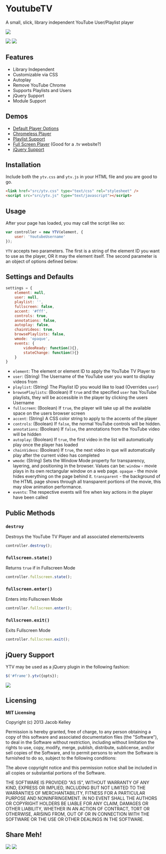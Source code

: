 # YoutubeTV
A small, slick, library independent YouTube User/Playlist player

<img src="http://i.imgur.com/BTYZ5ur.png">

<a href="https://twitter.com/intent/tweet?hashtags=youtubetv&via=jakiestfu&url=https%3A%2F%2Fgithub.com%2Fjakiestfu%2FYoutube-TV%2F&text=Youtube%20TV%3A%20A%20small%2C%20slick%2C%20library%20independent%20YouTube%20User%2FPlaylist%20player"><img src="http://jakiestfu.github.io/Youtube-TV/static/twit.png" target="_blank"></a>
<a href="https://www.facebook.com/sharer/sharer.php?u=https%3A%2F%2Fgithub.com%2Fjakiestfu%2FYoutube-TV%2F"><img src="http://jakiestfu.github.io/Youtube-TV/static/fb.png" target="_blank"></a>


## Features
* Library Independent
* Customizable via CSS
* Autoplay
* Remove YouTube Chrome
* Supports Playlists and Users
* jQuery Support
* Module Support

## Demos
* [Default Player Options](http://jakiestfu.github.io/Youtube-TV/demos/default.html)
* [Chromeless Player](http://jakiestfu.github.io/Youtube-TV/demos/chromeless.html)
* [Playlist Support](http://jakiestfu.github.io/Youtube-TV/demos/playlists.html)
* [Full Screen Player](http://jakiestfu.github.io/Youtube-TV/demos/fullscreen.html) (Good for a .tv website?)
* [jQuery Support](http://jakiestfu.github.io/Youtube-TV/demos/jquery.html)

## Installation

Include both the `ytv.css` and `ytv.js` in your HTML file and you are good to go.

```html
<link href="src/ytv.css" type="text/css" rel="stylesheet" />
<script src="src/ytv.js" type="text/javascript"></script>
```

## Usage

After your page has loaded, you may call the script like so:

```javascript
var controller = new YTV(element, {
	user: 'YoutubeUsername'
});
```

`YTV` accepts two parameters. The first is a string of the element ID you want to use as the player, OR it may the element itself. The second parameter is an object of options defined below:

## Settings and Defaults
```javascript
settings = {
    element: null,
    user: null,
    playlist: '',
    fullscreen: false,
    accent: '#fff',
    controls: true,
    annotations: false,
    autoplay: false,
    chainVideos: true,
    browsePlaylists: false,
    wmode: 'opaque',
    events: {
        videoReady: function(){},
        stateChange: function(){}
    }
}
```

* `element`: The element or element ID to apply the YouTube TV Player to
* `user`: (String) The Username of the YouTube user you want to display videos from
* `playlist`: (String) The Playlist ID you would like to load (Overrides `user`)
* `browsePlaylists`: (Boolean) If `true` and the specified `user` has YouTube playlists, they will be accessible in the player by clicking the users Username
* `fullscreen`: (Boolean) If `true`, the player will take up all the available space on the users browser screen
* `accent`: (String) A CSS color string to apply to the accents of the player
* `controls`: (Boolean) If `false`, the normal YouTube controls will be hidden.
* `annotations`: (Boolean) If `false`, the annotations from the YouTube video will be hidden
* `autoplay`: (Boolean) If `true`, the first video in the list will automatically play once the player has loaded
* `chainVideos`: (Boolean) If `true`, the next video in que will automatically play after the current video has completed
* `wmode`: (String) Sets the Window Mode property for transparency, layering, and positioning in the browser. Values can be: `window` - movie plays in its own rectangular window on a web page. `opaque` - the movie hides everything on the page behind it. `transparent` - the background of the HTML page shows through all transparent portions of the movie, this may slow animation performance.
* `events`: The respective events will fire when key actions in the player have been called


## Public Methods

### `destroy`
Destroys the YouTube TV Player and all associated elements/events

```javascript
controller.destroy();
```

### `fullscreen.state()`
Returns `true` if in Fullscreen Mode

```javascript
controller.fullscreen.state();
```

### `fullscreen.enter()`
Enters into Fullscreen Mode

```javascript
controller.fullscreen.enter();
```

### `fullscreen.exit()`
Exits Fullscreen Mode

```javascript
controller.fullscreen.exit();
```

## jQuery Support

YTV may be used as a jQuery plugin in the following fashion:

```javascript
$('#frame').ytv({opts});
```

<img src="http://i.imgur.com/pHPB5wS.png">

## Licensing
**MIT Licensing**
<p>Copyright (c) 2013 Jacob Kelley</p>
<p>Permission is hereby granted, free of charge, to any person obtaining a copy of this software and associated documentation files (the "Software"), to deal in the Software without restriction, including without limitation the rights to use, copy, modify, merge, publish, distribute, sublicense, and/or sell copies of the Software, and to permit persons to whom the Software is furnished to do so, subject to the following conditions:</p>
<p>The above copyright notice and this permission notice shall be included in all copies or substantial portions of the Software.</p>
<p>THE SOFTWARE IS PROVIDED "AS IS", WITHOUT WARRANTY OF ANY KIND, EXPRESS OR IMPLIED, INCLUDING BUT NOT LIMITED TO THE WARRANTIES OF MERCHANTABILITY, FITNESS FOR A PARTICULAR PURPOSE AND NONINFRINGEMENT. IN NO EVENT SHALL THE AUTHORS OR COPYRIGHT HOLDERS BE LIABLE FOR ANY CLAIM, DAMAGES OR OTHER LIABILITY, WHETHER IN AN ACTION OF CONTRACT, TORT OR OTHERWISE, ARISING FROM, OUT OF OR IN CONNECTION WITH THE SOFTWARE OR THE USE OR OTHER DEALINGS IN THE SOFTWARE.</p>


## Share Meh!
<a href="https://twitter.com/intent/tweet?hashtags=youtubetv&via=jakiestfu&url=https%3A%2F%2Fgithub.com%2Fjakiestfu%2FYoutube-TV%2F&text=Youtube%20TV%3A%20A%20small%2C%20slick%2C%20library%20independent%20YouTube%20User%2FPlaylist%20player"><img src="http://jakiestfu.github.io/Youtube-TV/static/twit.png" target="_blank"></a>
<a href="https://www.facebook.com/sharer/sharer.php?u=https%3A%2F%2Fgithub.com%2Fjakiestfu%2FYoutube-TV%2F"><img src="http://jakiestfu.github.io/Youtube-TV/static/fb.png" target="_blank"></a>
